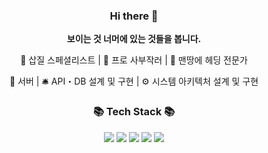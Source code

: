 <h3 align="center">Hi there 👋</h3>
<p align="center">
  <b>보이는 것 너머에 있는 것들을 봅니다.</b>
</p>
<p align="center">
🚀 삽질 스페셜리스트 | 🎸 프로 사부작러 | 🎯 맨땅에 헤딩 전문가
</p>
<p align="center">
💾 서버 | 🛎️ API・DB 설계 및 구현 | ⚙️ 시스템 아키텍처 설계 및 구현
</p>
<h3 align="center">📚 Tech Stack 📚</h3>
<p align="center">
  <img src="https://img.shields.io/badge/Python-3766AB?style=flat-square&logo=Python&logoColor=white"/></a>
  <img src="https://img.shields.io/badge/Mysql-E6B91E?style=flat-square&logo=MySql&logoColor=white"/></a>
  <img src="https://img.shields.io/badge/Node.js-339933?style=flat-square&logo=Node.js&logoColor=white"/></a>
  <img src="https://img.shields.io/badge/Typescript-3178C6?style=flat-square&logo=Typescript&logoColor=white"/></a>
  <img src="https://img.shields.io/badge/AWS-%23FF9900.svg?style=flat-square&logo=amazon-aws&logoColor=white"/></a>
</p>




